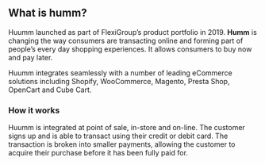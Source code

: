 ## What is **humm**?
Huumm launched as part of FlexiGroup’s product portfolio in 2019. **Humm** is changing the way consumers are transacting online and forming part of people’s every day shopping experiences. It allows consumers to buy now and pay later. 

Huumm integrates seamlessly with a number of leading eCommerce solutions including Shopify, WooCommerce, Magento, Presta Shop, OpenCart and Cube Cart.

### How it works 
Huumm is integrated at point of sale, in-store and on-line. The customer signs up and is able to transact using their credit or debit card. The transaction is broken into smaller payments, allowing the customer to acquire their purchase before it has been fully paid for.
